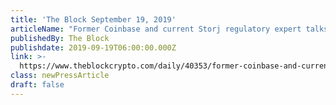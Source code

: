 ```yaml
---
title: 'The Block September 19, 2019'
articleName: "Former Coinbase and current Storj regulatory expert talks policy with The Block\t"
publishedBy: The Block
publishdate: 2019-09-19T06:00:00.000Z
link: >-
  https://www.theblockcrypto.com/daily/40353/former-coinbase-and-current-storj-regulatory-expert-talks-policy-with-the-block
class: newPressArticle
draft: false
---
```


